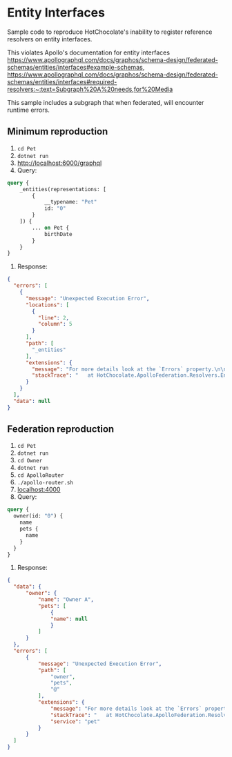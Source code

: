 # Entity Interfaces

Sample code to reproduce HotChocolate's inability to register reference resolvers on entity interfaces.

This violates Apollo's documentation for entity interfaces <https://www.apollographql.com/docs/graphos/schema-design/federated-schemas/entities/interfaces#example-schemas>, <https://www.apollographql.com/docs/graphos/schema-design/federated-schemas/entities/interfaces#required-resolvers:~:text=Subgraph%20A%20needs,for%20Media>

This sample includes a subgraph that when federated, will encounter runtime errors.

## Minimum reproduction

1. `cd Pet`
1. `dotnet run`
1. <http://localhost:6000/graphql>
1. Query:
  ```graphql
  query {
      _entities(representations: [
          {
              __typename: "Pet"
              id: "0"
          }
      ]) {
          ... on Pet {
              birthDate
          }
      }
  }
   ```
1. Response:
  ```json
  {
    "errors": [
      {
        "message": "Unexpected Execution Error",
        "locations": [
          {
            "line": 2,
            "column": 5
          }
        ],
        "path": [
          "_entities"
        ],
        "extensions": {
          "message": "For more details look at the `Errors` property.\n\n1. The apollo gateway tries to resolve an entity for which no EntityResolver method was found.\n",
          "stackTrace": "   at HotChocolate.ApolloFederation.Resolvers.EntitiesResolver.ResolveAsync(ISchema schema, IReadOnlyList`1 representations, IResolverContext context)\n   at HotChocolate.Types.ResolveObjectFieldDescriptorExtensions.<>c__DisplayClass3_0`1.<<Resolve>b__0>d.MoveNext()\n--- End of stack trace from previous location ---\n   at HotChocolate.Types.Helpers.FieldMiddlewareCompiler.<>c__DisplayClass9_0.<<CreateResolverMiddleware>b__0>d.MoveNext()\n--- End of stack trace from previous location ---\n   at HotChocolate.Execution.Processing.Tasks.ResolverTask.ExecuteResolverPipelineAsync(CancellationToken cancellationToken)\n   at HotChocolate.Execution.Processing.Tasks.ResolverTask.TryExecuteAsync(CancellationToken cancellationToken)"
        }
      }
    ],
    "data": null
  }
  ```

## Federation reproduction

1. `cd Pet`
1. `dotnet run`
1. `cd Owner`
1. `dotnet run`
1. `cd ApolloRouter`
1. `./apollo-router.sh`
1. <localhost:4000>
1. Query:
  ```graphql
  query {
    owner(id: "0") {
      name
      pets {
        name
      }
    }
  }
  ```
1. Response:
  ```json
  {
    "data": {
        "owner": {
            "name": "Owner A",
            "pets": [
                {
                "name": null
                }
            ]
        }
    },
    "errors": [
        {
            "message": "Unexpected Execution Error",
            "path": [
                "owner",
                "pets",
                "@"
            ],
            "extensions": {
                "message": "For more details look at the `Errors` property.\n\n1. The apollo gateway tries to resolve an entity for which no EntityResolver method was found.\n",
                "stackTrace": "   at HotChocolate.ApolloFederation.Resolvers.EntitiesResolver.ResolveAsync(ISchema schema, IReadOnlyList`1 representations, IResolverContext context)\n   at HotChocolate.Types.ResolveObjectFieldDescriptorExtensions.<>c__DisplayClass3_0`1.<<Resolve>b__0>d.MoveNext()\n--- End of stack trace from previous location ---\n   at HotChocolate.Types.Helpers.FieldMiddlewareCompiler.<>c__DisplayClass9_0.<<CreateResolverMiddleware>b__0>d.MoveNext()\n--- End of stack trace from previous location ---\n   at HotChocolate.Execution.Processing.Tasks.ResolverTask.ExecuteResolverPipelineAsync(CancellationToken cancellationToken)\n   at HotChocolate.Execution.Processing.Tasks.ResolverTask.TryExecuteAsync(CancellationToken cancellationToken)",
                "service": "pet"
            }
        }
    ]
  }
  ```
